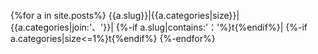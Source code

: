 

{%for a in site.posts%}
{{a.slug}}|{{a.categories|size}}|{{a.categories|join:'、'}}|
{%-if a.slug|contains:'：'%}t{%endif%}|
{%-if a.categories|size<=1%}t{%endif%}
{%-endfor%}
